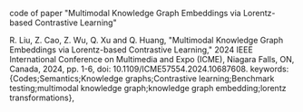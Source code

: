 
code of paper "Multimodal Knowledge Graph Embeddings via Lorentz-based Contrastive Learning"

R. Liu, Z. Cao, Z. Wu, Q. Xu and Q. Huang, "Multimodal Knowledge Graph Embeddings via Lorentz-based Contrastive Learning," 2024 IEEE International Conference on Multimedia and Expo (ICME), Niagara Falls, ON, Canada, 2024, pp. 1-6, doi: 10.1109/ICME57554.2024.10687608. keywords: {Codes;Semantics;Knowledge graphs;Contrastive learning;Benchmark testing;multimodal knowledge graph;knowledge graph embedding;lorentz transformations},

